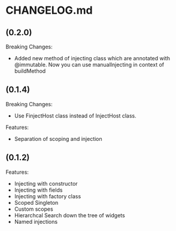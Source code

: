 # CHANGELOG.md

## (0.2.0)

Breaking Changes:

  - Added new method of injecting class which are annotated with @immutable. Now you can use manualInjecting in context of buildMethod

## (0.1.4)

Breaking Changes:

  - Use FinjectHost class instead of InjectHost class.

Features:

  - Separation of scoping and injection


## (0.1.2)

Features:

  - Injecting with constructor
  - Injecting with fields
  - Injecting with factory class
  - Scoped Singleton
  - Custom scopes
  - Hierarchcal Search down the tree of widgets
  - Named injections